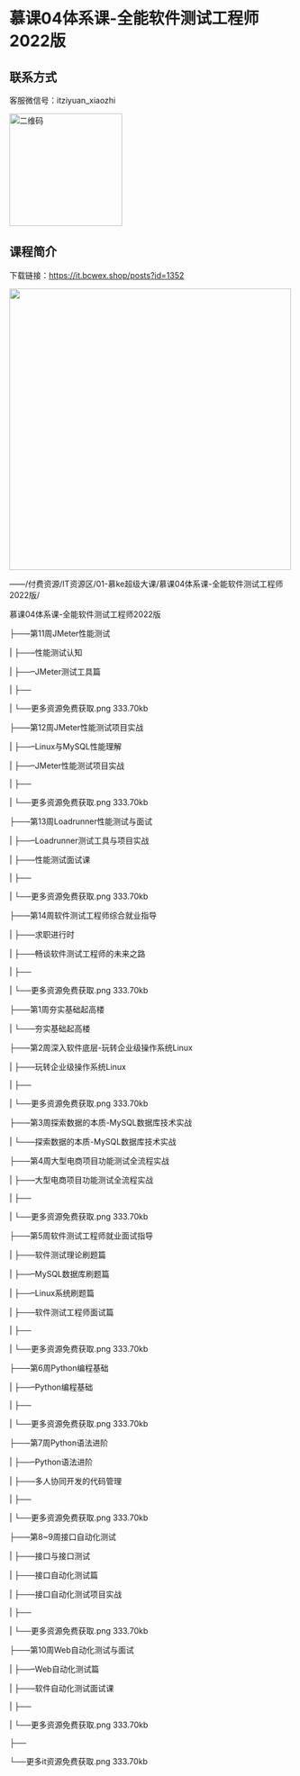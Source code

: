 # 慕课04体系课-全能软件测试工程师2022版

## 联系方式

客服微信号：itziyuan_xiaozhi

<img src="https://ziyuanyun.oss-cn-guangzhou.aliyuncs.com/common/20240614073449/666b82192834a.jpg" width="200" height="200" alt="二维码">

## 课程简介

下载链接：https://it.bcwex.shop/posts?id=1352

<img src="https://ziyuanyun.oss-cn-guangzhou.aliyuncs.com/yun/20240515153713/66446629cb597.jpg" width="500" alt="">

  ——/付费资源/IT资源区/01-慕ke超级大课/慕课04体系课-全能软件测试工程师2022版/

 慕课04体系课-全能软件测试工程师2022版



 ├──&#8211;第11周JMeter性能测试

 | ├──&#8211;性能测试认知

 | ├──&#8211;JMeter测试工具篇

 | ├──

 | └──更多资源免费获取.png 333.70kb

 ├──&#8211;第12周JMeter性能测试项目实战

 | ├──&#8211;Linux与MySQL性能理解

 | ├──&#8211;JMeter性能测试项目实战

 | ├──

 | └──更多资源免费获取.png 333.70kb

 ├──&#8211;第13周Loadrunner性能测试与面试

 | ├──&#8211;Loadrunner测试工具与项目实战

 | ├──&#8211;性能测试面试课

 | ├──

 | └──更多资源免费获取.png 333.70kb

 ├──&#8211;第14周软件测试工程师综合就业指导

 | ├──&#8211;求职进行时

 | ├──&#8211;畅谈软件测试工程师的未来之路

 | ├──

 | └──更多资源免费获取.png 333.70kb

 ├──&#8211;第1周夯实基础起高楼

 | └──&#8211;夯实基础起高楼

 ├──&#8211;第2周深入软件底层-玩转企业级操作系统Linux

 | ├──&#8211;玩转企业级操作系统Linux

 | ├──

 | └──更多资源免费获取.png 333.70kb

 ├──&#8211;第3周探索数据的本质-MySQL数据库技术实战

 | └──&#8211;探索数据的本质-MySQL数据库技术实战

 ├──&#8211;第4周大型电商项目功能测试全流程实战

 | ├──&#8211;大型电商项目功能测试全流程实战

 | ├──

 | └──更多资源免费获取.png 333.70kb

 ├──&#8211;第5周软件测试工程师就业面试指导

 | ├──&#8211;软件测试理论刷题篇

 | ├──&#8211;MySQL数据库刷题篇

 | ├──&#8211;Linux系统刷题篇

 | ├──&#8211;软件测试工程师面试篇

 | ├──

 | └──更多资源免费获取.png 333.70kb

 ├──&#8211;第6周Python编程基础

 | ├──&#8211;Python编程基础

 | ├──

 | └──更多资源免费获取.png 333.70kb

 ├──&#8211;第7周Python语法进阶

 | ├──&#8211;Python语法进阶

 | ├──&#8211;多人协同开发的代码管理

 | ├──

 | └──更多资源免费获取.png 333.70kb

 ├──&#8211;第8~9周接口自动化测试

 | ├──&#8211;接口与接口测试

 | ├──&#8211;接口自动化测试篇

 | ├──&#8211;接口自动化测试项目实战

 | ├──

 | └──更多资源免费获取.png 333.70kb

 ├──&#8211;第10周Web自动化测试与面试

 | ├──&#8211;Web自动化测试篇

 | ├──&#8211;软件自动化测试面试课

 | ├──

 | └──更多资源免费获取.png 333.70kb

 ├──

 └──更多it资源免费获取.png 333.70kb

  
